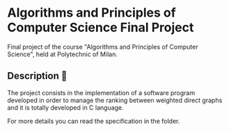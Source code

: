 # Algorithms and Principles of Computer Science Final Project
Final project of the course "Algorithms and Principles of Computer Science", held at Polytechnic of Milan.
## Description :book:
The project consists in the implementation of a software program developed in order to manage the ranking between weighted direct graphs and it is totally developed in C language.

For more details you can read the specification in the folder.
